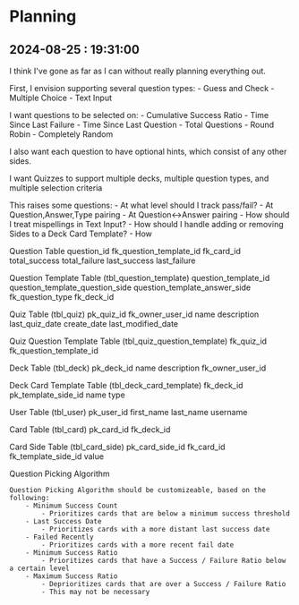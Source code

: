 # Planning

## 2024-08-25 : 19:31:00

I think I've gone as far as I can without really planning everything out.

First, I envision supporting several question types:
    - Guess and Check
    - Multiple Choice
    - Text Input

I want questions to be selected on:
    - Cumulative Success Ratio
    - Time Since Last Failure
    - Time Since Last Question
    - Total Questions
    - Round Robin
    - Completely Random

I also want each question to have optional hints, which consist of any other sides.

I want Quizzes to support multiple decks, multiple question types, and multiple selection criteria

This raises some questions:
    - At what level should I track pass/fail?
        - At Question,Answer,Type pairing 
        - At Question<->Answer pairing
    - How should I treat mispellings in Text Input?
    - How should I handle adding or removing Sides to a Deck Card Template?
    - How 

Question Table
    question_id
    fk_question_template_id
    fk_card_id
    total_success
    total_failure
    last_success
    last_failure

Question Template Table (tbl_question_template)
    question_template_id
    question_template_question_side
    question_template_answer_side
    fk_question_type
    fk_deck_id

Quiz Table (tbl_quiz)
    pk_quiz_id
    fk_owner_user_id
    name
    description
    last_quiz_date
    create_date
    last_modified_date

Quiz Question Template Table (tbl_quiz_question_template)
    fk_quiz_id
    fk_question_template_id

Deck Table (tbl_deck)
    pk_deck_id
    name
    description
    fk_owner_user_id

Deck Card Template Table (tbl_deck_card_template)
    fk_deck_id
    pk_template_side_id
    name
    type

User Table (tbl_user)
    pk_user_id
    first_name
    last_name
    username

Card Table (tbl_card)
    pk_card_id
    fk_deck_id

Card Side Table (tbl_card_side)
    pk_card_side_id
    fk_card_id
    fk_template_side_id
    value

Question Picking Algorithm
    
    Question Picking Algorithm should be customizeable, based on the following:
        - Minimum Success Count
            - Prioritizes cards that are below a minimum success threshold
        - Last Success Date
            - Prioritizes cards with a more distant last success date
        - Failed Recently
            - Prioritizes cards with a more recent fail date
        - Minimum Success Ratio
            - Prioritizes cards that have a Success / Failure Ratio below a certain level
        - Maximum Success Ratio
            - Deprioritizes cards that are over a Success / Failure Ratio
            - This may not be necessary